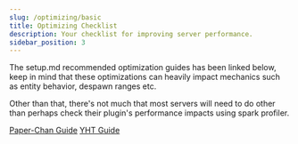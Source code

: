 ```yaml
---
slug: /optimizing/basic
title: Optimizing Checklist
description: Your checklist for improving server performance. 
sidebar_position: 3
---
```


The setup.md recommended optimization guides has been linked below, keep in mind that these optimizations can heavily impact mechanics such as entity behavior, despawn ranges etc.

Other than that, there's not much that most servers will need to do other than perhaps check their plugin's performance impacts using spark profiler.

<div>
<a class="button button--outline button--primary" href="https://paper-chan.moe/paper-optimization/">Paper-Chan Guide</a> <a class="button button--outline button--primary" href="https://github.com/YouHaveTrouble/minecraft-optimization">YHT Guide</a>
</div>
